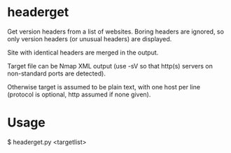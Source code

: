 headerget
=========

Get version headers from a list of websites. Boring headers are ignored, so only version headers (or unusual headers) are displayed.

Site with identical headers are merged in the output.

Target file can be Nmap XML output (use -sV so that http(s) servers on non-standard ports are detected).

Otherwise target is assumed to be plain text, with one host per line (protocol is optional, http assumed if none given).

Usage
=====
$ headerget.py \<targetlist\>
